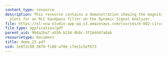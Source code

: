 ```yaml
---
content_type: resource
description: This resource contains a demonstration showing the magnitude and phase
  plots for an RLC bandpass filter on the Dynamic Signal Analyzer.
file: https://ol-ocw-studio-app-qa.s3.amazonaws.com/courses/6-002-circuits-and-electronics-spring-2007/1e0f2c883870fc08a78ecfee1c5ef673_demo_22.pdf
file_type: application/pdf
parent_uid: 9b4a2ba7-a556-b234-8b0c-3f1bdd4fa8ab
resourcetype: Document
title: demo_22.pdf
uid: 1e0f2c88-3870-fc08-a78e-cfee1c5ef673
---
```

